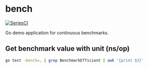 
# bench

[![SeriesCI](https://seriesci.com/seriesci/bench/series/master/benchmark.svg)](https://seriesci.com/seriesci/bench/series/master/benchmark)

Go demo application for continuous benchmarks.

## Get benchmark value with unit (ns/op)

```bash
go test -bench=. | grep BenchmarkEfficient | awk '{print $3}'
```